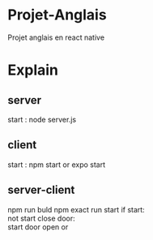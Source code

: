 # Projet-Anglais
Projet anglais en react native

# Explain 

## server 
start : node server.js
## client
start : npm start
or
expo start
## server-client
npm run buld 
npm exact run start if start:  
    not start close door:  
    start door open or 